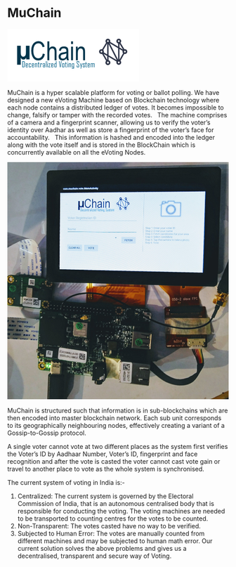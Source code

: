 # MuChain
![uChain](logo.png "Title")

MuChain is a hyper scalable platform for voting or ballot polling. We have designed a new eVoting Machine based on Blockchain technology where each node contains a distributed ledger of votes. It becomes impossible to change, falsify or tamper with the recorded votes.  
The machine comprises of a camera and a fingerprint scanner, allowing us to verify the voter’s identity over Aadhar as well as store a fingerprint of the voter’s face for accountability.   This information is hashed and encoded into the ledger along with the vote itself and is stored in the BlockChain which is concurrently available on all the eVoting Nodes. 

![eVoting Machine](evm.jpg "Title")

MuChain is structured such that information is in sub-blockchains which are then encoded into master blockchain network. Each sub unit corresponds to its geographically neighbouring nodes, effectively creating a variant of a Gossip-to-Gossip protocol.

A single voter cannot vote at two different places as the system first verifies the Voter’s ID by Aadhaar Number, Voter’s ID, fingerprint and face recognition and after the vote is casted the voter cannot cast vote gain or travel to another place to vote as the whole system is synchronised. 

The current system of voting in India is:-
1. Centralized: The current system is governed by the Electoral Commission of India, that is an autonomous centralised body that is responsible for conducting the voting. The voting machines are needed to be transported to counting centres for the votes to be counted.
2. Non-Transparent: The votes casted have no way to be verified.
3. Subjected to Human Error: The votes are manually counted from different machines and may be subjected to human math error.
Our current solution solves the above problems and gives us a decentralised, transparent and secure way of Voting.


